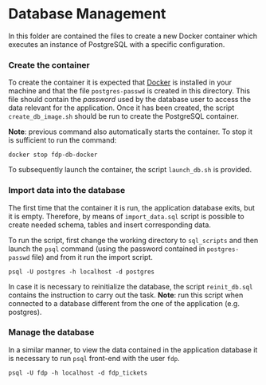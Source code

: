# Database Management

In this folder are contained the files to create a new Docker container which executes an instance of PostgreSQL with a specific configuration.

### Create the container

To create the container it is expected that [Docker](https://www.docker.com/) is installed in your machine and that the file `postgres-passwd` is created in this directory. This file should contain the _password_ used by the database user to access the data relevant for the application. Once it has been created, the script `create_db_image.sh` should be run to create the PostgreSQL container.

**Note**: previous command also automatically starts the container. To stop it is sufficient to run the command:

    docker stop fdp-db-docker

To subsequently launch the container, the script `launch_db.sh` is provided.

### Import data into the database

The first time that the container it is run, the application database exits, but it is empty. Therefore, by means of `import_data.sql` script is possible to create needed schema, tables and insert corresponding data.

To run the script, first change the working directory to `sql_scripts` and then launch the `psql` command (using the password contained in `postgres-passwd` file) and from it run the import script.

    psql -U postgres -h localhost -d postgres

In case it is necessary to reinitialize the database, the script `reinit_db.sql` contains the instruction to carry out the task. **Note**: run this script when connected to a database different from the one of the application (e.g. postgres).

### Manage the database

In a similar manner, to view the data contained in the application database it is necessary to run `psql` front-end with the user `fdp`.

    psql -U fdp -h localhost -d fdp_tickets
